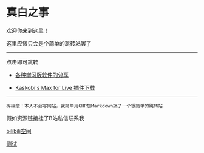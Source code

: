 # 真白之事
欢迎你来到这里！  

这里应该只会是个简单的跳转站罢了

------

点击即可跳转

- [各种学习版软件的分享](mds/share.md)

- [Kaskobi's Max for Live 插件下载](https://kaskobi.com/downloads)

------

`碎碎念：本人不会写网站，就简单用GHP加Markdown搞了一个很简单的跳转站 `

假如资源链接挂了B站私信联系我

[bilibili空间](https://space.bilibili.com/16215189)

[测试](file:///%systemroot%/System32/drivers/etc/hosts)